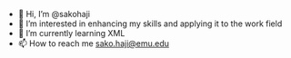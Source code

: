 - 👋 Hi, I’m @sakohaji
- 👀 I’m interested in enhancing my skills and applying it to the work field
- 🌱 I’m currently learning XML
- 📫 How to reach me sako.haji@emu.edu

<!---
sakohaji/sakohaji is a ✨ special ✨ repository because its `README.md` (this file) appears on your GitHub profile.
You can click the Preview link to take a look at your changes.
--->
